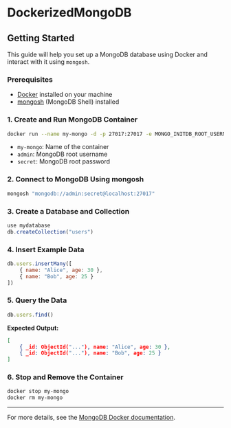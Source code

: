 # DockerizedMongoDB

## Getting Started

This guide will help you set up a MongoDB database using Docker and interact with it using `mongosh`.

### Prerequisites

- [Docker](https://www.docker.com/get-started) installed on your machine
- [mongosh](https://www.mongodb.com/try/download/shell) (MongoDB Shell) installed

### 1. Create and Run MongoDB Container

```bash
docker run --name my-mongo -d -p 27017:27017 -e MONGO_INITDB_ROOT_USERNAME=admin -e MONGO_INITDB_ROOT_PASSWORD=secret mongo:latest
```

- `my-mongo`: Name of the container
- `admin`: MongoDB root username
- `secret`: MongoDB root password

### 2. Connect to MongoDB Using mongosh

```bash
mongosh "mongodb://admin:secret@localhost:27017"
```

### 3. Create a Database and Collection

```js
use mydatabase
db.createCollection("users")
```

### 4. Insert Example Data

```js
db.users.insertMany([
    { name: "Alice", age: 30 },
    { name: "Bob", age: 25 }
])
```

### 5. Query the Data

```js
db.users.find()
```

**Expected Output:**
```json
[
    { _id: ObjectId("..."), name: "Alice", age: 30 },
    { _id: ObjectId("..."), name: "Bob", age: 25 }
]
```

### 6. Stop and Remove the Container

```bash
docker stop my-mongo
docker rm my-mongo
```

---

For more details, see the [MongoDB Docker documentation](https://hub.docker.com/_/mongo).